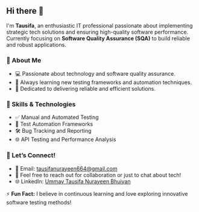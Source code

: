 ## Hi there 👋  

I'm **Tausifa**, an enthusiastic IT professional passionate about implementing strategic tech solutions and ensuring high-quality software performance.  
Currently focusing on **Software Quality Assurance (SQA)** to build reliable and robust applications.  

### 🌟 About Me  
- 💻 Passionate about technology and software quality assurance.  
- 🌱 Always learning new testing frameworks and automation techniques.  
- 🎯 Dedicated to delivering reliable and efficient solutions.  

### 🔧 Skills & Technologies  
- ✅ Manual and Automated Testing  
- 🚀 Test Automation Frameworks  
- 🛠️ Bug Tracking and Reporting  
- 🌐 API Testing and Performance Analysis  

### 🤝 Let’s Connect!  
- 📧 Email: [tausifanurayeen664@gmail.com](mailto:tausifanurayeen664@gmail.com)  
- 💬 Feel free to reach out for collaboration or just to chat about tech!  
- 🌐 LinkedIn: [Ummay Tausifa Nurayeen Bhuiyan](https://www.linkedin.com/in/tausifa-nurayeen/)  

⚡ **Fun Fact:** I believe in continuous learning and love exploring innovative software testing methods!  
